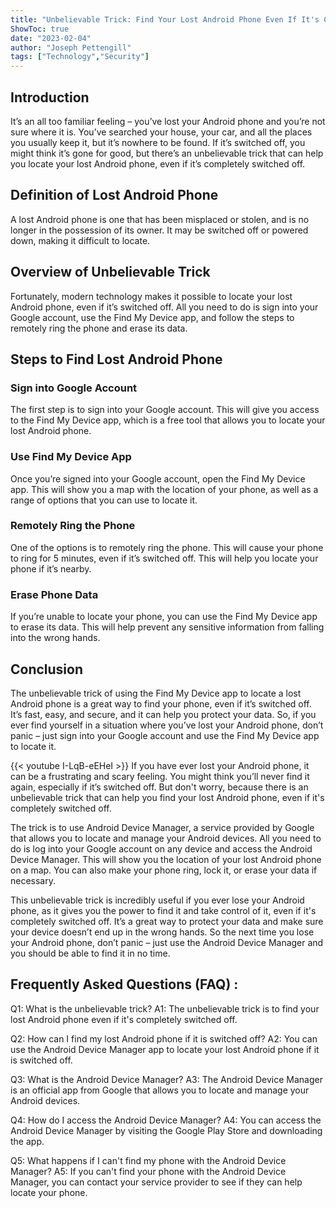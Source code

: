 ```yaml
---
title: "Unbelievable Trick: Find Your Lost Android Phone Even If It's Completely Switched Off!"
ShowToc: true 
date: "2023-02-04"
author: "Joseph Pettengill" 
tags: ["Technology","Security"]
---
```

## Introduction

It’s an all too familiar feeling – you’ve lost your Android phone and you’re not sure where it is. You’ve searched your house, your car, and all the places you usually keep it, but it’s nowhere to be found. If it’s switched off, you might think it’s gone for good, but there’s an unbelievable trick that can help you locate your lost Android phone, even if it’s completely switched off.

## Definition of Lost Android Phone

A lost Android phone is one that has been misplaced or stolen, and is no longer in the possession of its owner. It may be switched off or powered down, making it difficult to locate.

## Overview of Unbelievable Trick

Fortunately, modern technology makes it possible to locate your lost Android phone, even if it’s switched off. All you need to do is sign into your Google account, use the Find My Device app, and follow the steps to remotely ring the phone and erase its data.

## Steps to Find Lost Android Phone

### Sign into Google Account

The first step is to sign into your Google account. This will give you access to the Find My Device app, which is a free tool that allows you to locate your lost Android phone.

### Use Find My Device App

Once you’re signed into your Google account, open the Find My Device app. This will show you a map with the location of your phone, as well as a range of options that you can use to locate it.

### Remotely Ring the Phone

One of the options is to remotely ring the phone. This will cause your phone to ring for 5 minutes, even if it’s switched off. This will help you locate your phone if it’s nearby.

### Erase Phone Data

If you’re unable to locate your phone, you can use the Find My Device app to erase its data. This will help prevent any sensitive information from falling into the wrong hands.

## Conclusion

The unbelievable trick of using the Find My Device app to locate a lost Android phone is a great way to find your phone, even if it’s switched off. It’s fast, easy, and secure, and it can help you protect your data. So, if you ever find yourself in a situation where you’ve lost your Android phone, don’t panic – just sign into your Google account and use the Find My Device app to locate it.

{{< youtube I-LqB-eEHeI >}} 
If you have ever lost your Android phone, it can be a frustrating and scary feeling. You might think you’ll never find it again, especially if it’s switched off. But don't worry, because there is an unbelievable trick that can help you find your lost Android phone, even if it's completely switched off.

The trick is to use Android Device Manager, a service provided by Google that allows you to locate and manage your Android devices. All you need to do is log into your Google account on any device and access the Android Device Manager. This will show you the location of your lost Android phone on a map. You can also make your phone ring, lock it, or erase your data if necessary.

This unbelievable trick is incredibly useful if you ever lose your Android phone, as it gives you the power to find it and take control of it, even if it's completely switched off. It’s a great way to protect your data and make sure your device doesn’t end up in the wrong hands. So the next time you lose your Android phone, don’t panic – just use the Android Device Manager and you should be able to find it in no time.

## Frequently Asked Questions (FAQ) :
Q1: What is the unbelievable trick?
A1: The unbelievable trick is to find your lost Android phone even if it's completely switched off.

Q2: How can I find my lost Android phone if it is switched off?
A2: You can use the Android Device Manager app to locate your lost Android phone if it is switched off.

Q3: What is the Android Device Manager?
A3: The Android Device Manager is an official app from Google that allows you to locate and manage your Android devices.

Q4: How do I access the Android Device Manager?
A4: You can access the Android Device Manager by visiting the Google Play Store and downloading the app.

Q5: What happens if I can't find my phone with the Android Device Manager?
A5: If you can't find your phone with the Android Device Manager, you can contact your service provider to see if they can help locate your phone.


